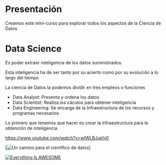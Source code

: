 # Presentación

Creamos este mini-curso para explorar todos los aspectos de la Ciencia de Datos


# Data Science

Es poder extraer inteligencia de los datos suministrados.

Esta inteligencia ha de ser tanto por su acierto como por su evolución a lo largo del tiempo

La ciencia de Datos la podemos dividir en tres empleos o funciones

- Data Analyst: Presenta y ordena los datos
- Data Scientist: Realiza los cáculos para obtener inteligencia
- Data Engineering: Se encarga de la Infraestructura de los recursos y programas necesarios

Lo primero que tenemos que hacer es crear la infraestructura para la obtención de inteligencia

https://www.youtube.com/watch?v=wlWLBJukhj0

[![Un camino para el científico de datos](https://www.youtube.com/watch?v=wlWLBJukhj0)]

[![Everything Is AWESOME](https://img.youtube.com/vi/wlWLBJukhj0/0.jpg)](https://www.youtube.com/watch?v=wlWLBJukhj0 "Everything Is AWESOME")


